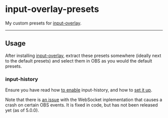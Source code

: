 # input-overlay-presets

My custom presets for [input-overlay](https://github.com/univrsal/input-overlay).

---

## Usage

After installing [input-overlay](https://github.com/univrsal/input-overlay/wiki/Installation), extract these presets somewhere (ideally next to the default presets) and select them in OBS as you would the default presets.

### input-history

Ensure you have read how [to enable](https://github.com/univrsal/input-overlay/wiki/Input-History) input-history, and how to [set it up](https://github.com/univrsal/input-overlay/tree/master/presets/input-history-windows).

Note that there is [an issue](https://github.com/univrsal/input-overlay/issues/230) with the WebSocket inplementation that causes a crash on certain OBS events. It is fixed in code, but has not been released yet (as of 5.0.0).
